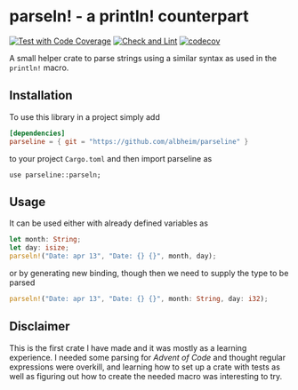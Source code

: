# parseln! - a println! counterpart

[![Test with Code Coverage](https://github.com/albheim/parseline/actions/workflows/test.yaml/badge.svg)](https://github.com/albheim/parseline/actions/workflows/test.yaml) [![Check and Lint](https://github.com/albheim/parseline/actions/workflows/check-and-lint.yaml/badge.svg)](https://github.com/albheim/parseline/actions/workflows/check-and-lint.yaml) [![codecov](https://codecov.io/gh/albheim/parseline/branch/main/graph/badge.svg?token=SLIHSUWHT2)](https://codecov.io/gh/albheim/parseline)

A small helper crate to parse strings using a similar syntax as used in the `println!` macro.

## Installation
To use this library in a project simply add
```toml
[dependencies]
parseline = { git = "https://github.com/albheim/parseline" }
```
to your project `Cargo.toml` and then import parseline as
```
use parseline::parseln;
```

## Usage
It can be used either with already defined variables as 
```rust
let month: String;
let day: isize;
parseln!("Date: apr 13", "Date: {} {}", month, day);
```
or by generating new binding, though then we need to supply the type to be parsed
```rust
parseln!("Date: apr 13", "Date: {} {}", month: String, day: i32);
```

## Disclaimer
This is the first crate I have made and it was mostly as a learning experience. I needed some parsing for *Advent of Code* and thought regular expressions were overkill, and learning how to set up a crate with tests as well as figuring out how to create the needed macro was interesting to try.
